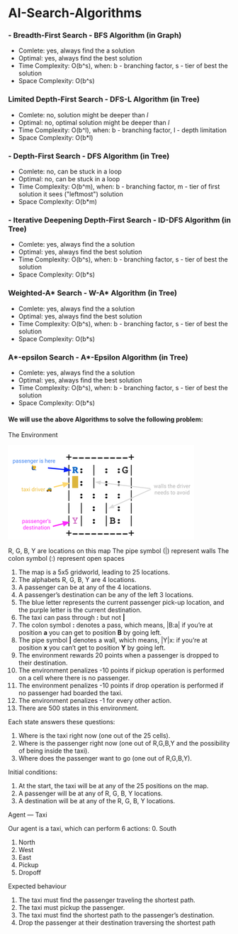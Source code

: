 # AI-Search-Algorithms

### - Breadth-First Search - BFS Algorithm (in Graph)
- Comlete: yes, always find the a solution
- Optimal: yes, always find the best solution
- Time Complexity: O(b^s), when: b - branching factor, s - tier of best the solution
- Space Complexity: O(b^s)
### Limited Depth-First Search - DFS-L Algorithm (in Tree)
- Comlete: no, solution might be deeper than *l*
- Optimal: no, optimal solution might be deeper than *l*
- Time Complexity: O(b^l), when: b - branching factor, l - depth limitation
- Space Complexity: O(b*l)
### - Depth-First Search - DFS Algorithm (in Tree)
- Comlete: no, can be stuck in a loop
- Optimal: no, can be stuck in a loop
- Time Complexity: O(b^m), when: b - branching factor, m - tier of first solution it sees ("leftmost") solution
- Space Complexity: O(b*m)
### - Iterative Deepening Depth-First Search - ID-DFS Algorithm (in Tree)
- Comlete: yes, always find the a solution 
- Optimal: yes, always find the best solution
- Time Complexity: O(b^s), when: b - branching factor, s - tier of best the solution
- Space Complexity: O(b*s)
### Weighted-A* Search - W-A* Algorithm (in Tree)
- Comlete: yes, always find the a solution
- Optimal: yes, always find the best solution
- Time Complexity: O(b^s), when: b - branching factor, s - tier of best the solution  
- Space Complexity: O(b*s)
### A*-epsilon Search - A*-Epsilon Algorithm (in Tree)
- Comlete: yes, always find the a solution
- Optimal: yes, always find the best solution
- Time Complexity: O(b^s), when: b - branching factor, s - tier of best the solution  
- Space Complexity: O(b*s)

#### We will use the above Algorithms to solve the following problem:

The Environment

![alt text](https://github.com/Almogbs/AI-Search-Algorithms/blob/main/env.png)

R, G, B, Y are locations on this map
The pipe symbol (|) represent walls
The colon symbol (:) represent open spaces

1.	The map is a 5x5 gridworld, leading to 25 locations.
2.	The alphabets R, G, B, Y are 4 locations.
3.	A passenger can be at any of the 4 locations.
4.	A passenger’s destination can be any of the left 3 locations.
5. The blue letter represents the current passenger pick-up location, and the purple letter is the current destination.
6.	The taxi can pass through **:** but not **|**
7.	The colon symbol **:** denotes a pass, which means, |B:a| if you’re at position **a** you can get to position **B** by going left.
8.	The pipe symbol **|** denotes a wall, which means, |Y|x: if you’re at position **x** you can’t get to position **Y** by going left.
9.	The environment rewards 20 points when a passenger is dropped to their destination.
10.	The environment penalizes -10 points if pickup operation is performed on a cell where there is no passenger.
11.	The environment penalizes -10 points if drop operation is performed if no passenger had boarded the taxi.
12.	The environment penalizes -1 for every other action.
13.	There are 500 states in this environment.

Each state answers these questions:
1.	Where is the taxi right now (one out of the 25 cells).
2.	Where is the passenger right now (one out of R,G,B,Y and the possibility of being inside the taxi).
3.	Where does the passenger want to go (one out of R,G,B,Y).

Initial conditions:
1.	At the start, the taxi will be at any of the 25 positions on the map.
2.	A passenger will be at any of R, G, B, Y locations.
3.	A destination will be at any of the R, G, B, Y locations.

Agent — Taxi

Our agent is a taxi, which can perform 6 actions:
0.	South
1.	North
2.  West
3.	East
4.	Pickup
5.	Dropoff

Expected behaviour

1.	The taxi must find the passenger traveling the shortest path.
2.	The taxi must pickup the passenger.
3.	The taxi must find the shortest path to the passenger’s destination.
4.	Drop the passenger at their destination traversing the shortest path

